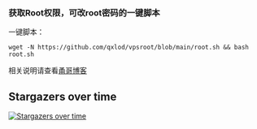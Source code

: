 ### 获取Root权限，可改root密码的一键脚本

一键脚本：

```
wget -N https://github.com/qxlod/vpsroot/blob/main/root.sh && bash root.sh

```

相关说明请查看[甬哥博客](https://ygkkk.blogspot.com/2022/02/githubvpsrootrooteuservhax.html)


## Stargazers over time

[![Stargazers over time](https://starchart.cc/kkkyg/vpsroot.svg)](https://starchart.cc/kkkyg/vpsroot)
